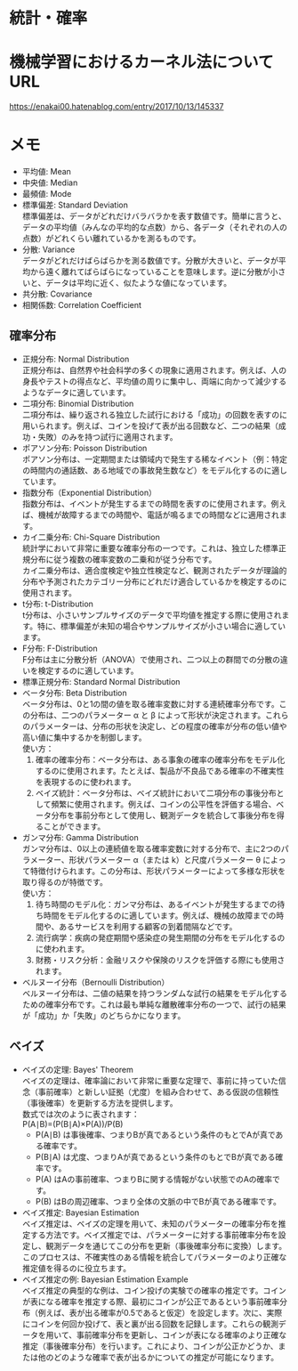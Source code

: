 ﻿# 統計・確率


# 機械学習におけるカーネル法についてURL 
https://enakai00.hatenablog.com/entry/2017/10/13/145337

# メモ
* 平均値: Mean
* 中央値: Median
* 最頻値: Mode
* 標準偏差: Standard Deviation  
標準偏差は、データがどれだけバラバラかを表す数値です。簡単に言うと、データの平均値（みんなの平均的な点数）から、各データ（それぞれの人の点数）がどれくらい離れているかを測るものです。
* 分散: Variance  
データがどれだけばらばらかを測る数値です。分散が大きいと、データが平均から遠く離れてばらばらになっていることを意味します。逆に分散が小さいと、データは平均に近く、似たような値になっています。
* 共分散: Covariance
* 相関係数: Correlation Coefficient
## 確率分布
* 正規分布: Normal Distribution  
正規分布は、自然界や社会科学の多くの現象に適用されます。例えば、人の身長やテストの得点など、平均値の周りに集中し、両端に向かって減少するようなデータに適しています。
* 二項分布: Binomial Distribution  
二項分布は、繰り返される独立した試行における「成功」の回数を表すのに用いられます。例えば、コインを投げて表が出る回数など、二つの結果（成功・失敗）のみを持つ試行に適用されます。
* ポアソン分布: Poisson Distribution  
ポアソン分布は、一定期間または領域内で発生する稀なイベント（例：特定の時間内の通話数、ある地域での事故発生数など）をモデル化するのに適しています。
* 指数分布（Exponential Distribution）  
指数分布は、イベントが発生するまでの時間を表すのに使用されます。例えば、機械が故障するまでの時間や、電話が鳴るまでの時間などに適用されます。
* カイ二乗分布: Chi-Square Distribution  
統計学において非常に重要な確率分布の一つです。これは、独立した標準正規分布に従う複数の確率変数の二乗和が従う分布です。  
カイ二乗分布は、適合度検定や独立性検定など、観測されたデータが理論的分布や予測されたカテゴリー分布にどれだけ適合しているかを検定するのに使用されます。
* t分布: t-Distribution  
t分布は、小さいサンプルサイズのデータで平均値を推定する際に使用されます。特に、標準偏差が未知の場合やサンプルサイズが小さい場合に適しています。
* F分布: F-Distribution  
F分布は主に分散分析（ANOVA）で使用され、二つ以上の群間での分散の違いを検定するのに適しています。
* 標準正規分布: Standard Normal Distribution
* ベータ分布: Beta Distribution  
ベータ分布は、0と1の間の値を取る確率変数に対する連続確率分布です。この分布は、二つのパラメーター α と β によって形状が決定されます。これらのパラメーターは、分布の形状を決定し、どの程度の確率が分布の低い値や高い値に集中するかを制御します。  
使い方：  
  1. 確率の確率分布：ベータ分布は、ある事象の確率の確率分布をモデル化するのに使用されます。たとえば、製品が不良品である確率の不確実性を表現するのに使われます。  
  1. ベイズ統計：ベータ分布は、ベイズ統計において二項分布の事後分布として頻繁に使用されます。例えば、コインの公平性を評価する場合、ベータ分布を事前分布として使用し、観測データを統合して事後分布を得ることができます。
* ガンマ分布: Gamma Distribution  
ガンマ分布は、0以上の連続値を取る確率変数に対する分布で、主に2つのパラメーター、形状パラメーター α（または k）と尺度パラメーター θ によって特徴付けられます。この分布は、形状パラメーターによって多様な形状を取り得るのが特徴です。  
使い方：  
  1. 待ち時間のモデル化：ガンマ分布は、あるイベントが発生するまでの待ち時間をモデル化するのに適しています。例えば、機械の故障までの時間や、あるサービスを利用する顧客の到着間隔などです。  
  1. 流行病学：疾病の発症期間や感染症の発生期間の分布をモデル化するのに使われます。  
  1. 財務・リスク分析：金融リスクや保険のリスクを評価する際にも使用されます。
* ベルヌーイ分布（Bernoulli Distribution）  
ベルヌーイ分布は、二値の結果を持つランダムな試行の結果をモデル化するための確率分布です。これは最も単純な離散確率分布の一つで、試行の結果が「成功」か「失敗」のどちらかになります。  

## ベイズ
* ベイズの定理: Bayes' Theorem  
ベイズの定理は、確率論において非常に重要な定理で、事前に持っていた信念（事前確率）と新しい証拠（尤度）を組み合わせて、ある仮説の信頼性（事後確率）を更新する方法を提供します。  
数式では次のように表されます：  
P(A∣B)=(P(B∣A)×P(A))/P(B)  
  * P(A∣B) は事後確率、つまりBが真であるという条件のもとでAが真である確率です。
  * P(B∣A) は尤度、つまりAが真であるという条件のもとでBが真である確率です。
  * P(A) はAの事前確率、つまりBに関する情報がない状態でのAの確率です。
  * P(B) はBの周辺確率、つまり全体の文脈の中でBが真である確率です。
* ベイズ推定: Bayesian Estimation  
ベイズ推定は、ベイズの定理を用いて、未知のパラメーターの確率分布を推定する方法です。ベイズ推定では、パラメーターに対する事前確率分布を設定し、観測データを通じてこの分布を更新（事後確率分布に変換）します。このプロセスは、不確実性のある情報を統合してパラメーターのより正確な推定値を得るのに役立ちます。
* ベイズ推定の例: Bayesian Estimation Example  
ベイズ推定の典型的な例は、コイン投げの実験での確率の推定です。コインが表になる確率を推定する際、最初にコインが公正であるという事前確率分布（例えば、表が出る確率が0.5であると仮定）を設定します。次に、実際にコインを何回か投げて、表と裏が出る回数を記録します。これらの観測データを用いて、事前確率分布を更新し、コインが表になる確率のより正確な推定（事後確率分布）を行います。これにより、コインが公正かどうか、または他のどのような確率で表が出るかについての推定が可能になります。
